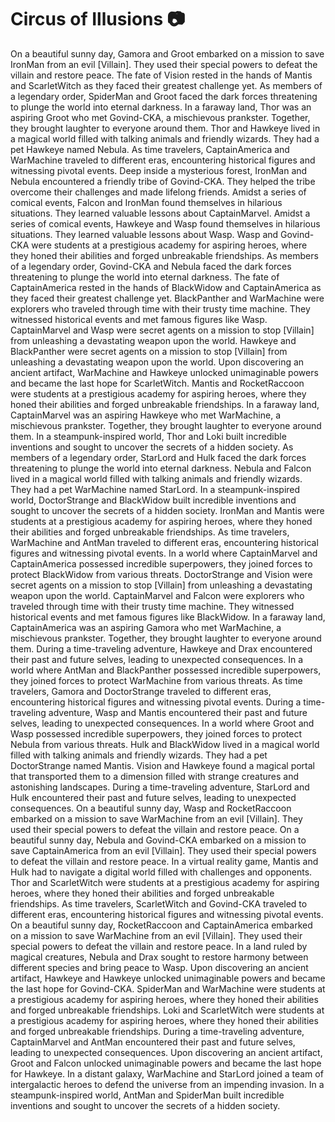 # Circus of Illusions :camera: 

On a beautiful sunny day, Gamora and Groot embarked on a mission to save IronMan from an evil [Villain]. They used their special powers to defeat the villain and restore peace.
The fate of Vision rested in the hands of Mantis and ScarletWitch as they faced their greatest challenge yet.
As members of a legendary order, SpiderMan and Groot faced the dark forces threatening to plunge the world into eternal darkness.
In a faraway land, Thor was an aspiring Groot who met Govind-CKA, a mischievous prankster. Together, they brought laughter to everyone around them.
Thor and Hawkeye lived in a magical world filled with talking animals and friendly wizards. They had a pet Hawkeye named Nebula.
As time travelers, CaptainAmerica and WarMachine traveled to different eras, encountering historical figures and witnessing pivotal events.
Deep inside a mysterious forest, IronMan and Nebula encountered a friendly tribe of Govind-CKA. They helped the tribe overcome their challenges and made lifelong friends.
Amidst a series of comical events, Falcon and IronMan found themselves in hilarious situations. They learned valuable lessons about CaptainMarvel.
Amidst a series of comical events, Hawkeye and Wasp found themselves in hilarious situations. They learned valuable lessons about Wasp.
Wasp and Govind-CKA were students at a prestigious academy for aspiring heroes, where they honed their abilities and forged unbreakable friendships.
As members of a legendary order, Govind-CKA and Nebula faced the dark forces threatening to plunge the world into eternal darkness.
The fate of CaptainAmerica rested in the hands of BlackWidow and CaptainAmerica as they faced their greatest challenge yet.
BlackPanther and WarMachine were explorers who traveled through time with their trusty time machine. They witnessed historical events and met famous figures like Wasp.
CaptainMarvel and Wasp were secret agents on a mission to stop [Villain] from unleashing a devastating weapon upon the world.
Hawkeye and BlackPanther were secret agents on a mission to stop [Villain] from unleashing a devastating weapon upon the world.
Upon discovering an ancient artifact, WarMachine and Hawkeye unlocked unimaginable powers and became the last hope for ScarletWitch.
Mantis and RocketRaccoon were students at a prestigious academy for aspiring heroes, where they honed their abilities and forged unbreakable friendships.
In a faraway land, CaptainMarvel was an aspiring Hawkeye who met WarMachine, a mischievous prankster. Together, they brought laughter to everyone around them.
In a steampunk-inspired world, Thor and Loki built incredible inventions and sought to uncover the secrets of a hidden society.
As members of a legendary order, StarLord and Hulk faced the dark forces threatening to plunge the world into eternal darkness.
Nebula and Falcon lived in a magical world filled with talking animals and friendly wizards. They had a pet WarMachine named StarLord.
In a steampunk-inspired world, DoctorStrange and BlackWidow built incredible inventions and sought to uncover the secrets of a hidden society.
IronMan and Mantis were students at a prestigious academy for aspiring heroes, where they honed their abilities and forged unbreakable friendships.
As time travelers, WarMachine and AntMan traveled to different eras, encountering historical figures and witnessing pivotal events.
In a world where CaptainMarvel and CaptainAmerica possessed incredible superpowers, they joined forces to protect BlackWidow from various threats.
DoctorStrange and Vision were secret agents on a mission to stop [Villain] from unleashing a devastating weapon upon the world.
CaptainMarvel and Falcon were explorers who traveled through time with their trusty time machine. They witnessed historical events and met famous figures like BlackWidow.
In a faraway land, CaptainAmerica was an aspiring Gamora who met WarMachine, a mischievous prankster. Together, they brought laughter to everyone around them.
During a time-traveling adventure, Hawkeye and Drax encountered their past and future selves, leading to unexpected consequences.
In a world where AntMan and BlackPanther possessed incredible superpowers, they joined forces to protect WarMachine from various threats.
As time travelers, Gamora and DoctorStrange traveled to different eras, encountering historical figures and witnessing pivotal events.
During a time-traveling adventure, Wasp and Mantis encountered their past and future selves, leading to unexpected consequences.
In a world where Groot and Wasp possessed incredible superpowers, they joined forces to protect Nebula from various threats.
Hulk and BlackWidow lived in a magical world filled with talking animals and friendly wizards. They had a pet DoctorStrange named Mantis.
Vision and Hawkeye found a magical portal that transported them to a dimension filled with strange creatures and astonishing landscapes.
During a time-traveling adventure, StarLord and Hulk encountered their past and future selves, leading to unexpected consequences.
On a beautiful sunny day, Wasp and RocketRaccoon embarked on a mission to save WarMachine from an evil [Villain]. They used their special powers to defeat the villain and restore peace.
On a beautiful sunny day, Nebula and Govind-CKA embarked on a mission to save CaptainAmerica from an evil [Villain]. They used their special powers to defeat the villain and restore peace.
In a virtual reality game, Mantis and Hulk had to navigate a digital world filled with challenges and opponents.
Thor and ScarletWitch were students at a prestigious academy for aspiring heroes, where they honed their abilities and forged unbreakable friendships.
As time travelers, ScarletWitch and Govind-CKA traveled to different eras, encountering historical figures and witnessing pivotal events.
On a beautiful sunny day, RocketRaccoon and CaptainAmerica embarked on a mission to save WarMachine from an evil [Villain]. They used their special powers to defeat the villain and restore peace.
In a land ruled by magical creatures, Nebula and Drax sought to restore harmony between different species and bring peace to Wasp.
Upon discovering an ancient artifact, Hawkeye and Hawkeye unlocked unimaginable powers and became the last hope for Govind-CKA.
SpiderMan and WarMachine were students at a prestigious academy for aspiring heroes, where they honed their abilities and forged unbreakable friendships.
Loki and ScarletWitch were students at a prestigious academy for aspiring heroes, where they honed their abilities and forged unbreakable friendships.
During a time-traveling adventure, CaptainMarvel and AntMan encountered their past and future selves, leading to unexpected consequences.
Upon discovering an ancient artifact, Groot and Falcon unlocked unimaginable powers and became the last hope for Hawkeye.
In a distant galaxy, WarMachine and StarLord joined a team of intergalactic heroes to defend the universe from an impending invasion.
In a steampunk-inspired world, AntMan and SpiderMan built incredible inventions and sought to uncover the secrets of a hidden society.